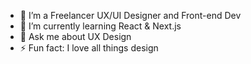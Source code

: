 
- 🔭  I’m a Freelancer UX/UI Designer and Front-end Dev
- 🌱  I’m currently learning React & Next.js
- 💬  Ask me about UX Design
- ⚡  Fun fact: I love all things design
